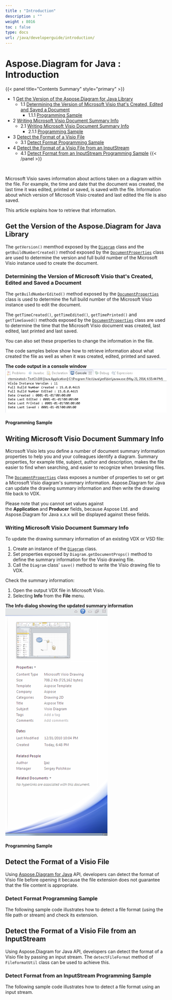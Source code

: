 ```yaml
---
title : "Introduction" 
description : "" 
weight : 8016 
toc : false
type: docs
url: /java/developerguide/introduction/
---
```


# Aspose.Diagram for Java : Introduction


{{< panel title="Contents Summary" style="primary" >}}
*   1 [Get the Version of the Aspose.Diagram for Java Library](#get-the-version-of-the-aspose.diagram-for-java-library)
    *   1.1 [Determining the Version of Microsoft Visio that's Created, Edited and Saved a Document](#determining-the-version-of-microsoft-visio-that's-created,-edited-and-saved-a-document)
        *   1.1.1 [Programming Sample](#programming-sample)
*   2 [Writing Microsoft Visio Document Summary Info](#writing-microsoft-visio-document-summary-info)
    *   2.1 [Writing Microsoft Visio Document Summary Info](#writing-microsoft-visio-document-summary-info)
        *   2.1.1 [Programming Sample](#programming-sample)
*   3 [Detect the Format of a Visio File](#detect-the-format-of-a-visio-file)
    *   3.1 [Detect Format Programming Sample](#detect-format-programming-sample)
*   4 [Detect the Format of a Visio File from an InputStream](#detect-the-format-of-a-visio-file-from-an-inputstream)
    *   4.1 [Detect Format from an InputStream Programming Sample](#detect-format-from-an-inputstream-programming-sample)
{{< /panel >}}
 

 

Microsoft Visio saves information about actions taken on a diagram within the file. For example, the time and date that the document was created, the last time it was edited, printed or saved, is saved with the file. Information about which version of Microsoft Visio created and last edited the file is also saved.

This article explains how to retrieve that information.

## Get the Version of the Aspose.Diagram for Java Library

The `getVersion()` memthod exposed by the [`Diagram`](https://apireference.aspose.com/java/diagram/com.aspose.diagram/Diagram) class and the `getBuildNumberCreated()` method exposed by the [`DocumentProperties`](https://apireference.aspose.com/java/diagram/com.aspose.diagram/DocumentProperties) class are used to determine the version and full build number of the Microsoft Visio instance used to create the document.

### Determining the Version of Microsoft Visio that's Created, Edited and Saved a Document

The `getBuildNumberEdited()` method exposed by the [`DocumentProperties`](https://apireference.aspose.com/java/diagram/com.aspose.diagram/DocumentProperties) class is used to determine the full build number of the Microsoft Visio instance used to edit the document.

The `getTimeCreated()`, `getTimeEdited()`, `getTimePrinted()` and `getTimeSaved()` methods exposed by the [`DocumentProperties`](https://apireference.aspose.com/java/diagram/com.aspose.diagram/DocumentProperties) class are used to determine the time that the Microsoft Visio document was created, last edited, last printed and last saved.

You can also set these properties to change the information in the file.

The code samples below show how to retrieve information about what created the file as well as when it was created, edited, printed and saved.

**The code output in a console window**  
![image](18809083.png)

#### Programming Sample

## Writing Microsoft Visio Document Summary Info

Microsoft Visio lets you define a number of document summary information properties to help you and your colleagues identify a diagram. Summary properties, for example title, subject, author and description, makes the file easier to find when searching, and easier to recognize when browsing files.

The [`DocumentProperties`](https://apireference.aspose.com/java/diagram/com.aspose.diagram/DocumentProperties) class exposes a number of properties to set or get a Microsoft Visio diagram's summary information. Aspose.Diagram for Java can update the drawing summary information and then write the drawing file back to VDX.

Please note that you cannot set values against the **Application** and **Producer** fields, because Aspose Ltd. and Aspose.Diagram for Java x.x.x will be displayed against these fields.

### Writing Microsoft Visio Document Summary Info

To update the drawing summary information of an existing VDX or VSD file:

1.  Create an instance of the [`Diagram`](https://apireference.aspose.com/java/diagram/com.aspose.diagram/Diagram) class.
2.  Set properties exposed by `Diagram.getDocumentProps()` method to define the summary information for the Visio drawing file.
3.  Call the `Diagram` class' `save()` method to write the Visio drawing file to VDX.

Check the summary information:

1.  Open the output VDX file in Microsoft Visio.
2.  Selecting **Info** from the **File** menu.

**The Info dialog showing the updated summary information**  
![image](18809080.png)

#### Programming Sample

## Detect the Format of a Visio File

Using [Aspose.Diagram for Java](https://products.aspose.com/diagram/java) API, developers can detect the format of Visio file before opening it because the file extension does not guarantee that the file content is appropriate.

### Detect Format Programming Sample

The following sample code illustrates how to detect a file format (using the file path or stream) and check its extension.

## Detect the Format of a Visio File from an InputStream

Using Aspose.Diagram for Java API, developers can detect the format of a Visio file by passing an input stream. The `detectFileFormat` method of `FileFormatUtil` class can be used to achieve this.

### Detect Format from an InputStream Programming Sample

The following sample code illustrates how to detect a file format using an input stream.

